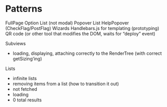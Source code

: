 # Patterns

FullPage Option List (not modal)
Popover List
HelpPopover (CheckFlag/PostFlag)
Wizards
Handlebars.js for templating (prototyping)
QR code (or other tool that modifies the DOM, waits for “deploy” event)

Subviews
- loading, displaying, attaching correctly to the RenderTree (with correct getSizing’ing)

Lists
- infinite lists
- removing items from a list (how to transition it out)
- not fetched
- loading
- 0 total results

